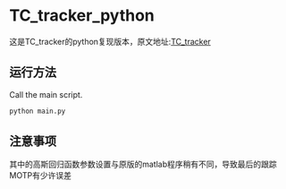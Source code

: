 # TC_tracker_python
这是TC_tracker的python复现版本，原文地址:[TC_tracker](http://openaccess.thecvf.com/content_cvpr_2018_workshops/papers/w3/Tang_Single-Camera_and_Inter-Camera_CVPR_2018_paper.pdf)


## 运行方法
Call the main script.
```bash
python main.py
```

## 注意事项
其中的高斯回归函数参数设置与原版的matlab程序稍有不同，导致最后的跟踪MOTP有少许误差
